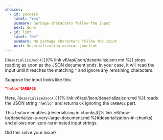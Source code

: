 ```yaml
---
choices:
  - id: success
    label: "Yes"
    summary: Garbage characters follow the input
    next: done
  - id: lint
    label: "No"
    summary: No garbage characters follow the input
    next: deserialization-noerror-jsonlint
---
```


[`deserializeJson()`]({% link v6/api/json/deserializejson.md %}) stops reading as soon as the JSON document ends.
In your case, it will read the input until it reaches the matching `"` and ignore any remaining characters.


Suppose the input looks like this:

```json
"hello"GARBAGE
```

Here, [`deserializeJson()`]({% link v6/api/json/deserializejson.md %}) reads the JSON string `"hello"` and returns `Ok` ignoring the `GARBAGE` part.

This feature enables [deserializing in chunks]({% link v6/how-to/deserialize-a-very-large-document.md %}#deserialization-in-chunks) and allows non-zero-terminated input strings.

Did this solve your issue?